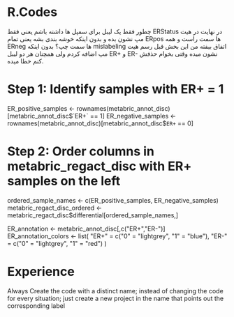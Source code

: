 # R.Codes
چطور فقط یک لیبل برای سمپل ها داشته باشم یعنی فقط ERStatus در نهایت در هیت مپ نشون بده و بدون اینکه خوشه بندی بشه یعنی تمام ERpos ها سمت راست و همه ERneg ها سمت چپ؟ بدون اینکه mislabeling اتفاق بیفته من این بخش قبل رسم هیت مپ اضافه کردم ولی همچنان هر دو لیبل ER+ و ER- نشون میده وقتی بخوام حذفش کنم خطا میده.
# Step 1: Identify samples with ER+ = 1
ER_positive_samples <- rownames(metabric_annot_disc)[metabric_annot_disc$`ER+` == 1]
ER_negative_samples <- rownames(metabric_annot_disc)[metabric_annot_disc$`ER+` == 0]

# Step 2: Order columns in metabric_regact_disc with ER+ samples on the left
ordered_sample_names <- c(ER_positive_samples, ER_negative_samples)
metabric_regact_disc_ordered <- metabric_regact_disc$differential[ordered_sample_names,]

ER_annotation <- metabric_annot_disc[,c("ER+","ER-")]
ER_annotation_colors <- list(
  "ER+" = c("0" = "lightgrey", "1" = "blue"),
  "ER-" = c("0" = "lightgrey", "1" = "red")
  )
# Experience
Always Create the code with a distinct name; instead of changing the code for every situation; just create a new project in the name that points out the corresponding label
